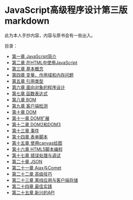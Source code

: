 # JavaScript高级程序设计第三版markdown
此为本人手抄内容，内容与原书会有一些出入。

目录：
- [第一章 JavaScript简介](./ch01.md)
- [第二章 在HTML中使用JavaScript]()
- [第三章 基本概念]()
- [第四章 变量、作用域和内存问题]()
- [第五章 引用类型]()
- [第六章 面向对象的程序设计]()
- [第七章 函数表达式]()
- [第八章 BOM]()
- [第九章 客户端检测]()
- [第十章 DOM]()
- [第十一章 DOM扩展]()
- [第十二章 DOM2和DOM3]()
- [第十三章 事件]()
- [第十四章 表单脚本]()
- [第十五章 使用canvas绘图]()
- [第十六章 HTML5脚本编程]()
- [第十七章 错误处理与调试]()
- [第二十章 JSON]()
- [第二十一章 Ajax与Comet]()
- [第二十二章 高级技巧]()
- [第二十三章 离线应用与客户端存储]()
- [第二十四章 最佳实践]()
- [第二十五章 新兴的API]()